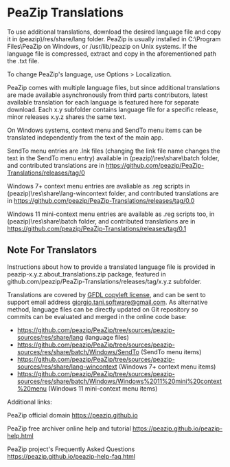 PeaZip Translations
======

To use additional translations, download the desired language file and copy it in (peazip)/res/share/lang folder.
PeaZip is usually installed in C:\Program Files\PeaZip on Windows, or /usr/lib/peazip on Unix systems.
If the language file is compressed, extract and copy in the aforementioned path the .txt file.

To change PeaZip's language, use Options > Localization.

PeaZip comes with multiple language files, but since additional translations are made available asynchronously from third parts contributors, latest available translation for each language is featured here for separate download.
Each x.y subfolder contains language file for a specific release, minor releases x.y.z shares the same text.

On Windows systems, context menu and SendTo menu items can be translated independently from the text of the main app.

SendTo menu entries are .lnk files (changing the link file name changes the text in the SendTo menu entry) available in (peazip)\res\share\batch folder, and contributed translations are in https://github.com/peazip/PeaZip-Translations/releases/tag/0

Windows 7+ context menu entries are avaliable as .reg scripts in (peazip)\res\share\lang-wincontext folder, and contributed translations are in https://github.com/peazip/PeaZip-Translations/releases/tag/0.0

Windows 11 mini-context menu entries are available as .reg scripts too, in (peazip)\res\share\batch folder, and contributed translations are in https://github.com/peazip/PeaZip-Translations/releases/tag/0.1

Note For Translators
------

Instructions about how to provide a translated language file is provided in peazip-x.y.z.about_translations.zip package, featured in github.com/peazip/PeaZip-Translations/releases/tag/x.y.z subfolder.

Translations are covered by [GFDL copyleft license](https://www.gnu.org/licenses/fdl-1.3.html), and can be sent to support email address giorgio.tani.software@gmail.com. As alternative method, language files can be directly updated on Git repository so commits can be evaluated and merged in the online code base:
* https://github.com/peazip/PeaZip/tree/sources/peazip-sources/res/share/lang (language files)
* https://github.com/peazip/PeaZip/tree/sources/peazip-sources/res/share/batch/Windows/SendTo (SendTo menu items)
* https://github.com/peazip/PeaZip/tree/sources/peazip-sources/res/share/lang-wincontext (Windows 7+ context menu items)
* https://github.com/peazip/PeaZip/tree/sources/peazip-sources/res/share/batch/Windows/Windows%2011%20mini%20context%20menu (Windows 11 mini-context menu items)

Additional links:

PeaZip official domain https://peazip.github.io

PeaZip free archiver online help and tutorial https://peazip.github.io/peazip-help.html

PeaZip project's Frequently Asked Questions https://peazip.github.io/peazip-help-faq.html
